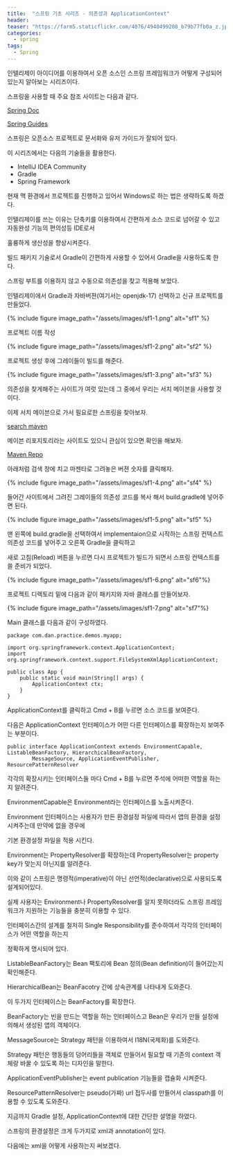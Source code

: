 ```yaml
---
title:  "스프링 기초 시리즈 - 의존성과 ApplicationContext"
header:
teaser: "https://farm5.staticflickr.com/4076/4940499208_b79b77fb0a_z.jpg"
categories:
  - spring
tags:
  - Spring
---
```

  
  인텔리제이 아이디어를 이용하여서 오픈 소스인 스프링 프레임워크가 어떻게 구성되어있는지 알아보는 시리즈이다.
  
스프링을 사용할 때 주요 참조 사이트는 다음과 같다.

[Spring Doc](https://docs.spring.io/spring-framework/docs/current/reference/html/)

[Spring Guides](https://spring.io/guides)

스프링은 오픈소스 프로젝트로 문서화와 유저 가이드가 잘되어 있다.


이 시리즈에서는 다음의 기술들을 활용한다.

 - IntelliJ IDEA Community
 - Gradle
 - Spring Framework

현재 맥 환경에서 프로젝트를 진행하고 있어서 Windows로 하는 법은 생략하도록 하겠다.



 인텔리제이를 쓰는 이유는 단축키를 이용하여서 간편하게 소스 코드로 넘어갈 수 있고 자동완성 기능의 편의성등 IDE로서

훌륭하게 생산성을 향상시켜준다.

 빌드 패키지 기술로서 Gradle이 간편하게 사용할 수 있어서 Gradle을 사용하도록 한다.

 스프링 부트를 이용하지 않고 수동으로 의존성을 찾고 적용해 보았다.



인텔리제이에서 Gradle과 자바버젼(여기서는 openjdk-17) 선택하고 신규 프로젝트를 만들었다.

{% include figure image_path="/assets/images/sf1-1.png" alt="sf1" %}

프로젝트 이름 작성

{% include figure image_path="/assets/images/sf1-2.png" alt="sf2" %}

프로젝트 생성 후에 그레이들이 빌드를 해준다.

{% include figure image_path="/assets/images/sf1-3.png" alt="sf3" %}

의존성을 찾게해주는 사이트가 여럿 있는데 그 중에서 우리는 서치 메이븐을 사용할 것 이다.

이제 서치 메이븐으로 가서 필요로한 스프링을 찾아보자.

[search maven](https://search.maven.org/)

메이븐 리포지토리라는 사이트도 있으니 관심이 있으면 확인을 해보자.

[Maven Repo](https://mvnrepository.com/)

아래처럼 검색 창에 치고 마젠타로 그려놓은 버젼 숫자를 클릭해자.

{% include figure image_path="/assets/images/sf1-4.png" alt="sf4" %}

들어간 사이트에서 그려진 그레이들의 의존성 코드를 복사 해서 build.gradle에 넣어주면 된다.

{% include figure image_path="/assets/images/sf1-5.png" alt="sf5" %}

맨 왼쪽에 build.gradle을 선택하여서 implementaion으로 시작하는 스프링 컨텍스트 의존성 코드를 넣어주고 오른쪽 Gradle을 클릭하고

새로 고침(Reload) 버튼을 누르면 다시 프로젝트가 빌드가 되면서 스프링 컨텍스트를 쓸 준비가 되었다.

{% include figure image_path="/assets/images/sf1-6.png" alt="sf6"%}

프로젝트 디렉토리 밑에 다음과 같이 패키지와 자바 클래스를 만들어보자.

{% include figure image_path="/assets/images/sf1-7.png" alt="sf7"%}

Main 클래스를 다음과 같이 구성하였다. 

```
package com.dan.practice.demos.myapp;

import org.springframework.context.ApplicationContext;
import org.springframework.context.support.FileSystemXmlApplicationContext;

public class App {
    public static void main(String[] args) {
        ApplicationContext ctx;
    }
}
```

ApplicationContext를 클릭하고 Cmd + B를 누르면 소스 코드를 보여준다.

다음은 ApplicationContext 인터페이스가 어떤 다른 인터페이스를 확장하는지 보여주는 부분이다.
```
public interface ApplicationContext extends EnvironmentCapable, ListableBeanFactory, HierarchicalBeanFactory,
		MessageSource, ApplicationEventPublisher, ResourcePatternResolver
```

각각의 확장시키는 인터페이스들 마다 Cmd + B를 누르면 주석에 어떠한 역할을 하는지 알려준다.

EnvironmentCapable은 Environment라는 인터페이스를 노출시켜준다. 

Environment 인터페이스는 사용자가 만든 환경설정 파일에 따라서 앱의 환경을 설정 시켜주는데 만약에 없을 경우에

기본 환경설정 파일을 적용 시킨다.

Environment는 PropertyResolver를 확장하는데 PropertyResolver는 property key가 맞는지 아닌지를 알려준다.

이와 같이 스프링은 명령적(imperative)이 아닌 선언적(declarative)으로 사용되도록 설계되어있다.

실제 사용자는 Environment나 PropertyResolver를 알지 못하더라도 스프링 프레임워크가 지원하는 기능들을 충분히 이용할 수 있다.

인터페이스간의 설계를 철저히 Single Responsibility를 준수하여서 각각의 인터페이스가 어떤 역할을 하는지

정확하게 명시되어 있다.

ListableBeanFactory는 Bean 팩토리에 Bean 정의(Bean definition)이 들어갔는지 확인해준다.

HierarchicalBean는 BeanFacotry 간에 상속관계를 나타내게 도와준다.

이 두가지 인터페이스는 BeanFactory를 확장한다. 

BeanFactory는 빈을 만드는 역할을 하는 인터페이스고 Bean은 우리가 만들 설정에 의해서 생성된 앱의 객체이다.


MessageSource는 Strategy 패턴을 이용하여서 I18N(국제화)를 도와준다.

Strategy 패턴은 행동들의 덩어리들을 객체로 만들어서 필요할 때 기존의 context 객체랑 바꿀 수 있도록 하는 디자인을 말한다.

ApplicationEventPublisher는 event publication 기능들을 캡슐화 시켜준다.

ResourcePatternResolver는 pseudo(가짜) url 접두사를 만들어서 classpath를 이용할 수 있도록 도와준다.



지금까지 Gradle 설정, ApplicationContext에 대한 간단한 설명을 하였다.

스프링의 환경설정은 크게 두가지로 xml과 annotation이 있다.

다음에는 xml을 어떻게 사용하는지 써보겠다.



